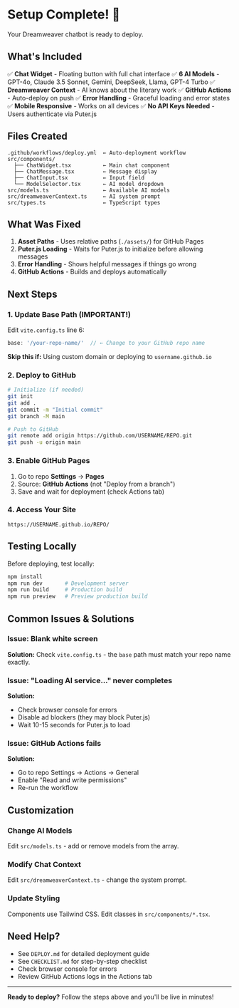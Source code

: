# Setup Complete! 🎉

Your Dreamweaver chatbot is ready to deploy.

## What's Included

✅ **Chat Widget** - Floating button with full chat interface
✅ **6 AI Models** - GPT-4o, Claude 3.5 Sonnet, Gemini, DeepSeek, Llama, GPT-4 Turbo
✅ **Dreamweaver Context** - AI knows about the literary work
✅ **GitHub Actions** - Auto-deploy on push
✅ **Error Handling** - Graceful loading and error states
✅ **Mobile Responsive** - Works on all devices
✅ **No API Keys Needed** - Users authenticate via Puter.js

## Files Created

```
.github/workflows/deploy.yml  ← Auto-deployment workflow
src/components/
  ├── ChatWidget.tsx          ← Main chat component
  ├── ChatMessage.tsx         ← Message display
  ├── ChatInput.tsx           ← Input field
  └── ModelSelector.tsx       ← AI model dropdown
src/models.ts                 ← Available AI models
src/dreamweaverContext.ts     ← AI system prompt
src/types.ts                  ← TypeScript types
```

## What Was Fixed

1. **Asset Paths** - Uses relative paths (`./assets/`) for GitHub Pages
2. **Puter.js Loading** - Waits for Puter.js to initialize before allowing messages
3. **Error Handling** - Shows helpful messages if things go wrong
4. **GitHub Actions** - Builds and deploys automatically

## Next Steps

### 1. Update Base Path (IMPORTANT!)

Edit `vite.config.ts` line 6:

```javascript
base: '/your-repo-name/'  // ← Change to your GitHub repo name
```

**Skip this if:** Using custom domain or deploying to `username.github.io`

### 2. Deploy to GitHub

```bash
# Initialize (if needed)
git init
git add .
git commit -m "Initial commit"
git branch -M main

# Push to GitHub
git remote add origin https://github.com/USERNAME/REPO.git
git push -u origin main
```

### 3. Enable GitHub Pages

1. Go to repo **Settings** → **Pages**
2. Source: **GitHub Actions** (not "Deploy from a branch")
3. Save and wait for deployment (check Actions tab)

### 4. Access Your Site

```
https://USERNAME.github.io/REPO/
```

## Testing Locally

Before deploying, test locally:

```bash
npm install
npm run dev       # Development server
npm run build     # Production build
npm run preview   # Preview production build
```

## Common Issues & Solutions

### Issue: Blank white screen

**Solution:** Check `vite.config.ts` - the `base` path must match your repo name exactly.

### Issue: "Loading AI service..." never completes

**Solution:**
- Check browser console for errors
- Disable ad blockers (they may block Puter.js)
- Wait 10-15 seconds for Puter.js to load

### Issue: GitHub Actions fails

**Solution:**
- Go to repo Settings → Actions → General
- Enable "Read and write permissions"
- Re-run the workflow

## Customization

### Change AI Models

Edit `src/models.ts` - add or remove models from the array.

### Modify Chat Context

Edit `src/dreamweaverContext.ts` - change the system prompt.

### Update Styling

Components use Tailwind CSS. Edit classes in `src/components/*.tsx`.

## Need Help?

- See `DEPLOY.md` for detailed deployment guide
- See `CHECKLIST.md` for step-by-step checklist
- Check browser console for errors
- Review GitHub Actions logs in the Actions tab

---

**Ready to deploy?** Follow the steps above and you'll be live in minutes!
